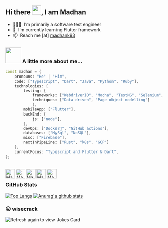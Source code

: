 ## Hi there <img src="https://github.com/TheDudeThatCode/TheDudeThatCode/blob/master/Assets/Hi.gif" width="29px">, I am Madhan

- 👨🏻‍💻  &nbsp;I’m primarily a software test engineer
- 🌱  &nbsp;I’m currently learning Flutter framework
- 📫  &nbsp;Reach me [at] [madhank93](https://madhank93.github.io/)

### <img src="https://media.giphy.com/media/VgCDAzcKvsR6OM0uWg/giphy.gif" width="50"> A little more about me...  

```dart
const madhan = {
    pronouns: "He" | "Him",
    code: ["Typescript", "Dart", "Java", "Python", "Ruby"],
    technologies: {
        testing: {
            frameworks: ["WebdriverIO", "Mocha", "TestNG", "Selenium", "Rspec", "Capybara"]
            techniques: ["Data driven", "Page object modelling"]
            },
        mobileApp: ["Flutter"],
        backEnd: {
            js: ["node"],
        },
        devOps: ["Docker🐳", "GitHub actions"],
        databases: ["MySql", "NoSQL"],
        misc: ["Firebase"],
        nextInPipeLine: ["Rust", "k8s", "GCP"]
    },
    currentFocus: "Typescript and Flutter & Dart",
};
```

<br/>

<a href="https://linkedin.com/in/madhank93">
  <img align="left" alt="Madhan's Linkdein" width="30px" src="https://cdn.jsdelivr.net/npm/simple-icons@v3/icons/linkedin.svg" />
</a>

<a href="https://github.com/madhank93">
  <img align="left" alt="Madhan's Github" width="30px" src="https://cdn.jsdelivr.net/npm/simple-icons@v3/icons/github.svg" />
</a>

<a href="https://medium.com/@madhankumaravelu93">
  <img align="left" alt="Madhan's Medium" width="30px" src="https://cdn.jsdelivr.net/npm/simple-icons@3.2.0/icons/medium.svg" />
</a>

<a href="https://play.google.com/store/apps/developer?id=Madhan+Kumaravelu&hl=en">
  <img align="left" alt="Madhan's Android publication" width="30px" src="https://cdn.jsdelivr.net/npm/simple-icons@3.2.0/icons/android.svg" />
</a>

<a href="https://madhank93.github.io/">
  <img align="left" alt="Madhan's portfolio" width="30px" src="https://cdn.jsdelivr.net/npm/simple-icons@3.2.0/icons/internetarchive.svg" />
</a>

<br/>

### GitHub Stats

[![Top Langs](https://github-readme-stats.vercel.app/api/top-langs/?username=madhank93&theme=tokyonight)](https://github.com/madhank93/github-readme-stats)
[![Anurag's github stats](https://github-readme-stats.vercel.app/api?username=madhank93&show_icons=true&theme=tokyonight)](https://github.com/madhank93/github-readme-stats)


### 😜 wisecrack
<img src="https://readme-jokes.vercel.app/api" alt="Refresh again to view Jokes Card" />
